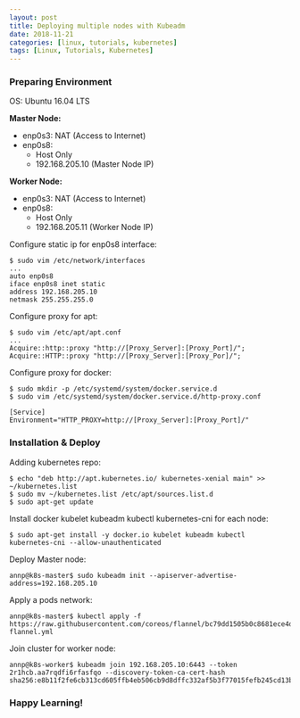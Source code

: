 ```yaml
---
layout: post
title: Deploying multiple nodes with Kubeadm
date: 2018-11-21
categories: [linux, tutorials, kubernetes]
tags: [Linux, Tutorials, Kubernetes]
---
```



### Preparing Environment

OS: Ubuntu 16.04 LTS

**Master Node:**
- enp0s3: NAT (Access to Internet)
- enp0s8: 
  - Host Only
  - 192.168.205.10 (Master Node IP)
        
**Worker Node:**
- enp0s3: NAT (Access to Internet)
- enp0s8:
  - Host Only
  - 192.168.205.11 (Worker Node IP)
 
Configure static ip for enp0s8 interface:
```
$ sudo vim /etc/network/interfaces
...
auto enp0s8
iface enp0s8 inet static
address 192.168.205.10
netmask 255.255.255.0
```
  
Configure proxy for apt:
```
$ sudo vim /etc/apt/apt.conf
...
Acquire::http::proxy "http://[Proxy_Server]:[Proxy_Port]/";                                                                                                                                                
Acquire::HTTP::proxy "http://[Proxy_Server]:[Proxy_Por]/";
```
   
Configure proxy for docker:
```
$ sudo mkdir -p /etc/systemd/system/docker.service.d
$ sudo vim /etc/systemd/system/docker.service.d/http-proxy.conf

[Service]
Environment="HTTP_PROXY=http://[Proxy_Server]:[Proxy_Port]/"
```
   
### Installation & Deploy

Adding kubernetes repo:
```
$ echo "deb http://apt.kubernetes.io/ kubernetes-xenial main" >> ~/kubernetes.list
$ sudo mv ~/kubernetes.list /etc/apt/sources.list.d
$ sudo apt-get update
```
 
Install docker kubelet kubeadm kubectl kubernetes-cni for each node:
```
$ sudo apt-get install -y docker.io kubelet kubeadm kubectl kubernetes-cni --allow-unauthenticated
```
 
Deploy Master node:
```
annp@k8s-master$ sudo kubeadm init --apiserver-advertise-address=192.168.205.10
```

Apply a pods network:
```
annp@k8s-master$ kubectl apply -f https://raw.githubusercontent.com/coreos/flannel/bc79dd1505b0c8681ece4de4c0d86c5cd2643275/Documentation/kube-flannel.yml
```
  
Join cluster for worker node:
```
annp@k8s-worker$ kubeadm join 192.168.205.10:6443 --token 2r1hcb.aa7rqdfi6rfasfqo --discovery-token-ca-cert-hash sha256:e8b11f2fe6cb313cd605ffb4eb506cb9d8dffc332af5b3f77015fefb245cd13b
```  

### Happy Learning!
